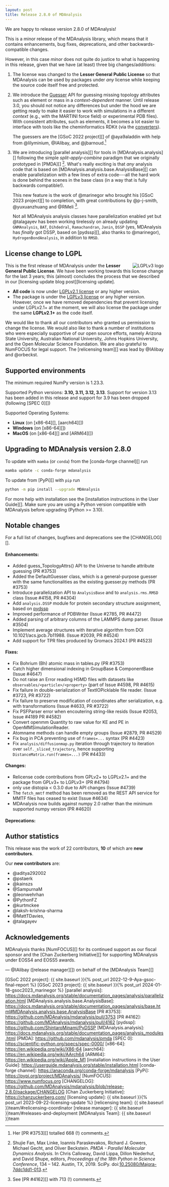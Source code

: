 ```yaml
---
layout: post
title: Release 2.8.0 of MDAnalysis
---
```


We are happy to release version 2.8.0 of MDAnalysis!

This is a minor release of the MDAnalysis library, which means that it
contains enhancements, bug fixes, deprecations, and other
backwards-compatible changes.

However, in this case *minor* does not quite do justice to what is
happening in this release, given that we have (at least) three big
changes/additions:

1. The license was changed to the **Lesser General Public License** so
   that MDAnalysis can be used by packages under *any* license while
   keeping the source code itself free and protected.
2. We introduce the [Guesser][guesser modules docs] API for
   guessing missing topology attributes such as element or mass in a
   *context-dependent* manner. Until release 3.0, you should not
   notice any differences but under the hood we are getting ready to
   make it easier to work with simulations in a different *context*
   (e.g., with the MARTINI force field) or experimental PDB
   files). With consistent attributes, such as elements, it becomes a
   lot easier to interface with tools like the cheminformatics RDKit
   (via the [converters][converter modules docs]). 
   
   The guessers are the [GSoC 2022 project][] of @aya9aladdin with
   help from @lilyminium, @IAlibay, and @jbarnoud.[^guesserPR]
3. We are introducing [parallel analysis][] for tools in
   [MDAnalysis.analysis][] following the simple
   *split-apply-combine* paradigm that we originally prototyped in
   [PMDA][] [^PMDApaper]. What's really exciting is that *any* analysis code
   that is based on [MDAnalysis.analysis.base.AnalysisBase][] can
   enable parallelization with a few lines of extra code---all the
   hard work is done behind the scenes in the base class (in a way
   that is fully backwards compatible!).

   This new feature is the work of @marinegor who brought his
   [GSoC 2023 project][] to completion, with great contributions by
   @p-j-smith, @yuxuanzhuang and @RMeli [^parallelizationPR].
   
   Not all MDAnalysis analysis classes have parallelization enabled
   yet but @talagayev has been working tirelessly on already updating
   `GNMAnalysis`, `BAT`, `Dihdedral`, `Ramachandran`, `Janin`, `DSSP`
   (yes, MDAnalysis has _finally_ got DSSP, based on [pydssp][], also
   thanks to @marinegor), `HydrogenBondAnalysis`, in addition to
   `RMSD`. 


## License change to LGPL

<a href="https://www.gnu.org/licenses/lgpl-3.0.en.html">
<img src="https://www.gnu.org/graphics/lgplv3-with-text-154x68.png"
title="LGPLv3" alt="LGPLv3 logo" style="float: right"/>
</a>

This is the first release of MDAnalysis under the **Lesser General
Public License**. We have been working towards this license change for
the last 3 years; this (almost) concludes the process that we
described in our [licensing update blog post][licensing update].


* **All code** is now under [LGPLv2.1
  license](https://www.gnu.org/licenses/old-licenses/lgpl-2.1.en.html)
  or any higher version. 
* The package is under the [LGPLv3
  license](https://www.gnu.org/licenses/lgpl-3.0.html) or any higher
  version. However, once we have removed dependencies that prevent
  licensing under LGPLv2.1+ at the moment, we will also license the
  package under the same **LGPLv2.1+** as the code itself.

We would like to thank all our contributors who granted us permission to
change the license. We would also like to thank a number of
institutions who were especially supportive of our open source
efforts, namely Arizona State University, Australian National
University, Johns Hopkins University, and the Open Molecular Science
Foundation. We are also grateful to NumFOCUS for legal
support. The [relicensing team][] was lead by @IAlibay and @orbeckst. 

## Supported environments

The minimum required NumPy version is 1.23.3.

Supported Python versions: **3.10, 3.11, 3.12, 3.13**. Support for version 
3.13 has been added in this release and support for 3.9 has been
dropped (following [SPEC 0][])

Supported Operating Systems:
  - **Linux** (on [x86-64][], [aarch64][])
  - **Windows** (on [x86-64][])
  - **MacOS** (on [x86-64][] and [ARM64][])


## Upgrading to MDAnalysis version 2.8.0

To update with `mamba` (or `conda`)  from the [conda-forge channel][] run

```bash
mamba update -c conda-forge mdanalysis
```

To update from [PyPi][] with `pip` run

```bash
python -m pip install --upgrade MDAnalysis
```

For more help with installation see the [installation instructions in the User Guide][]. 
Make sure you are using a Python version compatible with MDAnalysis 
before upgrading (Python >= 3.10).


## Notable changes

For a full list of changes, bugfixes and deprecations see the [CHANGELOG][].

#### Enhancements:

* Added guess_TopologyAttrs() API to the Universe to handle attribute
  guessing (PR #3753)
* Added the DefaultGuesser class, which is a general-purpose guesser with
  the same functionalities as the existing guesser.py methods (PR #3753)
* Introduce parallelization API to `AnalysisBase` and to `analysis.rms.RMSD` class
  (Issue #4158, PR #4304)
* Add `analysis.DSSP` module for protein secondary structure assignment, based on [pydssp](https://github.com/ShintaroMinami/PyDSSP)
* Improved performance of PDBWriter (Issue #2785, PR #4472)
* Added parsing of arbitrary columns of the LAMMPS dump parser. (Issue #3504)
* Implement average structures with iterative algorithm from
  DOI 10.1021/acs.jpcb.7b11988. (Issue #2039, PR #4524)
* Add support for TPR files produced by Gromacs 2024.1 (PR #4523)

#### Fixes:

 * Fix Bohrium (Bh) atomic mass in tables.py (PR #3753)
 * Catch higher dimensional indexing in GroupBase & ComponentBase (Issue #4647)
 * Do not raise an Error reading H5MD files with datasets like
   `observables/<particle>/<property>` (part of Issue #4598, PR #4615)
 * Fix failure in double-serialization of TextIOPicklable file reader.
   (Issue #3723, PR #3722)
 * Fix failure to preserve modification of coordinates after serialization,
   e.g. with transformations
   (Issue #4633, PR #3722)
 * Fix PSFParser error when encoutering string-like resids
   (Issue #2053, Issue #4189 PR #4582)
 * Convert openmm Quantity to raw value for KE and PE in OpenMMSimulationReader.
 * Atomname methods can handle empty groups (Issue #2879, PR #4529)
 * Fix bug in PCA preventing use of `frames=...` syntax (PR #4423)
 * Fix `analysis/diffusionmap.py` iteration through trajectory to iteration
   over `self._sliced_trajectory`, hence supporting
   `DistanceMatrix.run(frames=...)` (PR #4433)


#### Changes:

 * Relicense code contributions from GPLv2+ to LGPLv2.1+
   and the package from GPLv3+ to LGPLv3+ (PR #4794)
 * only use distopia < 0.3.0 due to API changes (Issue #4739)
 * The `fetch_mmtf` method has been removed as the REST API service
   for MMTF files has ceased to exist (Issue #4634)
 * MDAnalysis now builds against numpy 2.0 rather than the
   minimum supported numpy version (PR #4620)



#### Deprecations:

## Author statistics

This release was the work of 22 contributors, **10** of which are **new contributors**.

Our **new contributors** are:
- @aditya292002
- @pstaerk
- @kainszs
- @SampurnaM
- @leonwehrhan
- @PythonFZ
- @kurtmckee
- @laksh-krishna-sharma
- @MattTDavies,
- @talagayev

## Acknowledgements

MDAnalysis thanks [NumFOCUS][] for its continued support as our fiscal sponsor and 
the [Chan Zuckerberg Initiative][] for supporting MDAnalysis under EOSS4 and EOSS5 awards.

— @IAlibay ([release manager][]) on behalf of the [MDAnalysis Team][]


[^guesserPR]: Her [PR #3753][] totalled 668 (!) comments.

[^PMDApaper]: Shujie Fan, Max Linke, Ioannis Paraskevakos, Richard J. Gowers, Michael Gecht, and Oliver Beckstein. *PMDA - Parallel Molecular Dynamics Analysis.* In Chris Calloway, David Lippa, Dillon Niederhut, and David Shupe, editors, *Proceedings of the 18th Python in Science Conference*, 134 – 142. Austin, TX, 2019. SciPy. doi:[10.25080/Majora-7ddc1dd1-013](https://doi.org/10.25080/Majora-7ddc1dd1-013).

[^parallelizationPR]: See [PR #4162][] with 713 (!) comments.

[guesser modules docs]: https://docs.mdanalysis.org/stable/documentation_pages/guesser_modules.html
[converter modules docs]: https://docs.mdanalysis.org/stable/documentation_pages/converters.html

[GSoC 2022 project]: {{ site.baseurl }}{% post_url 2022-12-9-Aya-gsoc-final-report %}
[GSoC 2023 project]: {{ site.baseurl }}{% post_url 2024-01-18-gsoc2023_marinegor %}
[parallel analysis]: https://docs.mdanalysis.org/stable/documentation_pages/analysis/parallelization.html
[MDAnalysis.analysis.base.AnalysisBase]: https://docs.mdanalysis.org/stable/documentation_pages/analysis/base.html#MDAnalysis.analysis.base.AnalysisBase
[PR #3753]: https://github.com/MDAnalysis/mdanalysis/pull/3753
[PR #4162]: https://github.com/MDAnalysis/mdanalysis/pull/4162
[pydssp]: https://github.com/ShintaroMinami/PyDSSP
[MDAnalysis.analysis]: https://docs.mdanalysis.org/stable/documentation_pages/analysis_modules.html
[PMDA]: https://github.com/mdanalysis/pmda
[SPEC 0]: https://scientific-python.org/specs/spec-0000/
[x86-64]: https://en.wikipedia.org/wiki/X86-64
[aarch64]: https://en.wikipedia.org/wiki/AArch64
[ARM64]: https://en.wikipedia.org/wiki/Apple_M1
[installation instructions in the User Guide]: https://userguide.mdanalysis.org/stable/installation.html
[conda-forge channel]: https://anaconda.org/conda-forge/mdanalysis
[PyPi]: https://pypi.org/project/MDAnalysis/
[NumFOCUS]: https://www.numfocus.org
[CHANGELOG]: https://github.com/MDAnalysis/mdanalysis/blob/release-2.8.0/package/CHANGELOG
[Chan Zuckerberg Initiative]: https://chanzuckerberg.com/
[licensing update]: {{ site.baseurl }}{% post_url 2023-09-22-licensing-update %}
[relicensing team]: {{ site.baseurl }}team/#relicensing-coordinator
[release manager]: {{ site.baseurl }}team/#releases-and-deployment
[MDAnalysis Team]: {{ site.baseurl }}team
